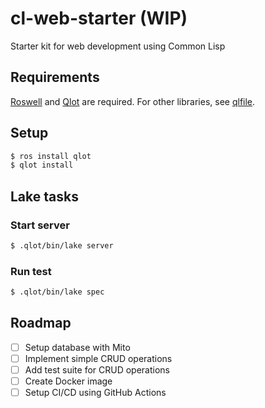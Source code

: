 # cl-web-starter (WIP)
Starter kit for web development using Common Lisp

## Requirements

[Roswell](https://github.com/roswell/roswell) and [Qlot](https://github.com/fukamachi/qlot) are required. For other libraries, see [qlfile](/qlfile).

## Setup

```bash
$ ros install qlot
$ qlot install
```
## Lake tasks

### Start server
```bash
$ .qlot/bin/lake server
```

### Run test
```bash
$ .qlot/bin/lake spec
```

## Roadmap

- [ ] Setup database with Mito
- [ ] Implement simple CRUD operations
- [ ] Add test suite for CRUD operations
- [ ] Create Docker image
- [ ] Setup CI/CD using GitHub Actions
